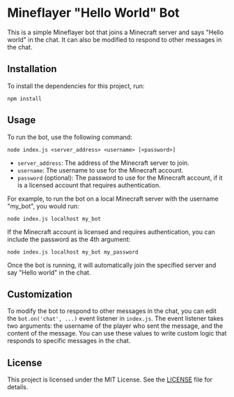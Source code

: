 # Mineflayer "Hello World" Bot

This is a simple Mineflayer bot that joins a Minecraft server and says "Hello world" in the chat. It can also be modified to respond to other messages in the chat.

## Installation

To install the dependencies for this project, run:

```npm install```

## Usage

To run the bot, use the following command:

```node index.js <server_address> <username> [<password>]```

- `server_address`: The address of the Minecraft server to join.
- `username`: The username to use for the Minecraft account.
- `password` (optional): The password to use for the Minecraft account, if it is a licensed account that requires authentication.

For example, to run the bot on a local Minecraft server with the username "my_bot", you would run:

```node index.js localhost my_bot```

If the Minecraft account is licensed and requires authentication, you can include the password as the 4th argument:

```node index.js localhost my_bot my_password```

Once the bot is running, it will automatically join the specified server and say "Hello world" in the chat.

## Customization

To modify the bot to respond to other messages in the chat, you can edit the `bot.on('chat', ...)` event listener in `index.js`. The event listener takes two arguments: the username of the player who sent the message, and the content of the message. You can use these values to write custom logic that responds to specific messages in the chat.

## License

This project is licensed under the MIT License. See the [LICENSE](LICENSE) file for details.
